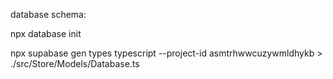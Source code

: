 database schema:

npx database init

npx supabase gen types typescript --project-id asmtrhwwcuzywmldhykb > ./src/Store/Models/Database.ts
